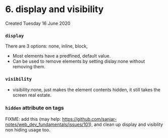 # 6. display and visibility
Created Tuesday 16 June 2020


### `display`
There are 3 options: none, inline, block,
* Most elements have a predfined, default value.
* Can be used to remove elements by setting dislay:none without removing them.

### `visibility`
* visibility:none, just makes the element contents hidden, it still takes the screen real estate.


### `hidden` attribute on tags
FIXME: add this (may help: https://github.com/sanjar-notes/web_dev_fundamentals/issues/101), and clean up display and visiblity non hiding usage too.